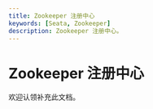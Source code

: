 ```yaml
---
title: Zookeeper 注册中心
keywords: [Seata, Zookeeper]
description: Zookeeper 注册中心。
---
```


# Zookeeper 注册中心

欢迎认领补充此文档。
